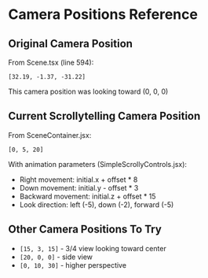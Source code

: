# Camera Positions Reference

## Original Camera Position
From Scene.tsx (line 594):
```
[32.19, -1.37, -31.22]
```
This camera position was looking toward (0, 0, 0)

## Current Scrollytelling Camera Position
From SceneContainer.jsx:
```
[0, 5, 20]
```
With animation parameters (SimpleScrollyControls.jsx):
- Right movement: initial.x + offset * 8
- Down movement: initial.y - offset * 3
- Backward movement: initial.z + offset * 15
- Look direction: left (-5), down (-2), forward (-5)

## Other Camera Positions To Try
- `[15, 3, 15]` - 3/4 view looking toward center 
- `[20, 0, 0]` - side view
- `[0, 10, 30]` - higher perspective 